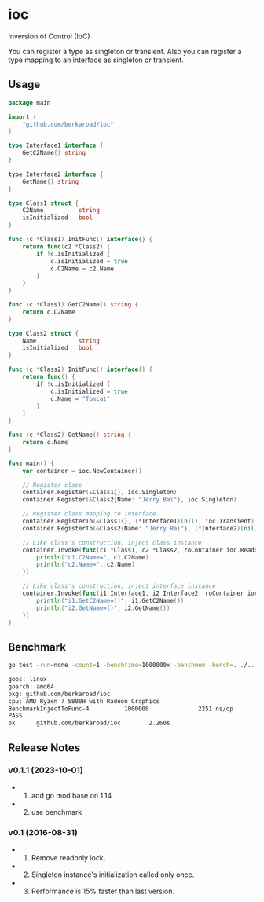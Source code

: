 # ioc

Inversion of Control (IoC)

You can register a type as singleton or transient.
Also you can register a type mapping to an interface as singleton or transient.

## Usage

```go
package main

import (
    "github.com/berkaroad/ioc"
)

type Interface1 interface {
    GetC2Name() string
}

type Interface2 interface {
    GetName() string
}

type Class1 struct {
    C2Name          string
    isInitialized   bool
}

func (c *Class1) InitFunc() interface{} {
    return func(c2 *Class2) {
        if !c.isInitialized {
            c.isInitialized = true
            c.C2Name = c2.Name
        }
    }
}

func (c *Class1) GetC2Name() string {
    return c.C2Name
}

type Class2 struct {
    Name            string
    isInitialized   bool
}

func (c *Class2) InitFunc() interface{} {
    return func() {
        if !c.isInitialized {
            c.isInitialized = true
            c.Name = "Tomcat"
        }
    }
}

func (c *Class2) GetName() string {
    return c.Name
}

func main() {
    var container = ioc.NewContainer()

    // Register class
    container.Register(&Class1{}, ioc.Singleton)
    container.Register(&Class2{Name: "Jerry Bai"}, ioc.Singleton)

    // Register class mapping to interface.
    container.RegisterTo(&Class1{}, (*Interface1)(nil), ioc.Transient)
    container.RegisterTo(&Class2{Name: "Jerry Bai"}, (*Interface2)(nil), ioc.Transient)

    // Like class's construction, inject class instance
    container.Invoke(func(c1 *Class1, c2 *Class2, roContainer ioc.ReadonlyContainer) {
        println("c1.C2Name=", c1.C2Name)
        println("c2.Name=", c2.Name)
    })

    // Like class's construction, inject interface instance
    container.Invoke(func(i1 Interface1, i2 Interface2, roContainer ioc.ReadonlyContainer) {
        println("i1.GetC2Name=()", i1.GetC2Name())
        println("i2.GetName=()", i2.GetName())
    })
}
```

## Benchmark

```sh
go test -run=none -count=1 -benchtime=1000000x -benchmem -bench=. ./...

goos: linux
goarch: amd64
pkg: github.com/berkaroad/ioc
cpu: AMD Ryzen 7 5800H with Radeon Graphics         
BenchmarkInjectToFunc-4          1000000              2251 ns/op             128 B/op          5 allocs/op
PASS
ok      github.com/berkaroad/ioc        2.260s
```

## Release Notes

### v0.1.1 (2023-10-01)

* 1) add go mod base on 1.14

* 2) use benchmark

### v0.1 (2016-08-31)

* 1) Remove readonly lock,

* 2) Singleton instance's initialization called only once.

* 3) Performance is 15% faster than last version.
